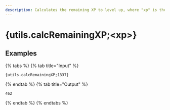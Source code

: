 ```yaml
---
description: Calculates the remaining XP to level up, where "xp" is the amount of XP the user has.
---
```

# {utils.calcRemainingXP;&lt;xp>}
## Examples
{% tabs %}
{% tab title="Input" %}
```text
{utils.calcRemainingXP;1337}
```
{% endtab %}
{% tab title="Output" %}
```text
462
```
{% endtab %}
{% endtabs %}